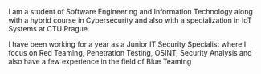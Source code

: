 
I am a student of Software Engineering and Information Technology along with a hybrid course in Cybersecurity and also with a specialization in IoT Systems at CTU Prague.

I have been working for a year as a Junior IT Security Specialist where I focus on Red Teaming, Penetration Testing, OSINT, Security Analysis and also have a few experience in the field of Blue Teaming 
